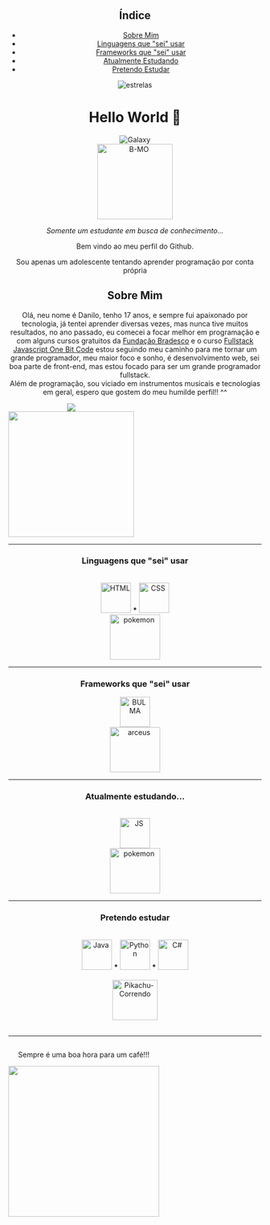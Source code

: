 <div style="display: inline-blocck" align="center">
  
  <h2>Índice</h2>
  <ul>
    <li><a href="#Sobre Mim">Sobre Mim</a></li>
    <li><a href="#Linguagens Que Sei">Linguagens que "sei" usar</a></li>
    <li><a href="#Frameworks">Frameworks que "sei" usar</a></li>
    <li><a href="#Linguagens Que Estou Estudando">Atualmente Estudando</a></li>
    <li><a href="#Linguagens Que Pretendo Estudar">Pretendo Estudar</a></li>
   </ul>
</div>
 
<div style="display: inline-block" align="center">
  <img alt="estrelas" src="https://pa1.narvii.com/6993/3cd52b9803dcf81e1cab8b943fdfd6004489ffefr1-320-159_hq.gif">
  <h1>Hello World 👋</h1>
  <img alt="Galaxy" src="http://pa1.narvii.com/6993/3a6158ea265be3ae686aa8dad94164a195ec1127r1-320-236_00.gif">
  <br>
  <img alt="B-MO" width = "150" src = "https://i.pinimg.com/originals/e5/93/ab/e593ab0589d5f1b389e4dfbcce2bce20.gif">
  <p><i>Somente um estudante em busca de conhecimento...</i>
  <p>Bem vindo ao meu perfil do Github.
  <p>Sou apenas um adolescente tentando aprender programação por conta própria
  <a name="Sobre Mim"><h2>Sobre Mim</h2></a>
  <p> Olá, neu nome é Danilo, 
   tenho 17 anos, e sempre fui apaixonado por tecnologia, já tentei aprender diversas vezes, mas nunca tive muitos resultados, no ano passado, eu comecei a focar melhor em programação e com alguns cursos gratuitos da <a href = "https://www.ev.org.br/">Fundação Bradesco</a> e o curso <a href="https://programador.onebitcode.com/?ref=C54036552P&gclid=Cj0KCQiA6NOPBhCPARIsAHAy2zDJTYswtP3lK-3rlQPpR7XYEDOG4sas14EkQZuO9Ts7rN1uUrUJLWYaAjPREALw_wcB">Fullstack Javascript One Bit Code</a> estou seguindo meu caminho para me tornar um grande programador, meu maior foco e sonho, é desenvolvimento web, sei boa parte de front-end, mas estou focado para ser um grande programador fullstack.<br>
  Além de programação, sou viciado em instrumentos musicais e tecnologias em geral, espero que gostem do meu humilde perfil!! ^^ 
</div>
  
<div style="display: inline-block" align="center">
  <a href="https://github.com/Dann074">
    <img src="https://github-readme-stats.vercel.app/api?username=Dann074&show_icons=true&theme=material-palenight">
  </a>
  <br>
  <img width="250" src="https://c.tenor.com/3n4HIgnnvpYAAAAC/anime-anime-boy.gif">
</div>

<hr>

<div style="disply: inline-block" align="center">
  <a name="Linguagens Que Sei">
    <h3> Linguagens que "sei" usar</h3><br>
    <img alt="HTML" width="60" height="60" src="https://cdn.jsdelivr.net/gh/devicons/devicon/icons/html5/html5-original.svg">
    <b>*</b>
    <img alt="CSS" width="60" height="60" src="https://cdn.jsdelivr.net/gh/devicons/devicon/icons/css3/css3-original.svg">
    <br>
    <img alt="pokemon" width="100" height="90" src="https://axelruiz.files.wordpress.com/2014/11/link-3.gif">
    <br>
  </a>
  <hr>
  <a name="Frameworks">
    <h3>Frameworks que "sei" usar</h3>
    <img alt="BULMA" width="60" height="60" src="https://seeklogo.com/images/B/bulma-logo-45B5145BF4-seeklogo.com.png">
    <br>
    <img alt="arceus" width="100" height="90" src="http://lendarycraft.weebly.com/uploads/3/9/4/0/39408835/7514588_orig.gif">
    <br>
  </a>
  <hr>
  <a name="Linguagens Que Estou Estudando">
    <h3> Atualmente estudando... </h3><br>
    <img alt="JS" width="60" height="60" src="https://cdn.jsdelivr.net/gh/devicons/devicon/icons/javascript/javascript-original.svg">
    <br>
    <img alt="pokemon" width="100" height="90" src="https://pa1.narvii.com/6829/cd65454f8b78389eab09ab3857744e74d03004c1_hq.gif">
    <br>
  </a>
  <hr>
  <a name="Linguagens Que Pretendo Estudar">
    <h3> Pretendo estudar</h3><br>
    <img alt = "Java" width = "60" height = "60" src = "https://cdn.jsdelivr.net/gh/devicons/devicon/icons/java/java-original.svg">
    <b>*</b>
    <img alt = "Python" width = "60" height = "60" src = "https://cdn.iconscout.com/icon/free/png-256/python-3521655-2945099.png">
    <b>*</b>
    <img alt = "C#" width = "60" height = "60" src = "https://iconape.com/wp-content/png_logo_vector/c.png">
    <br>
  </a>
  <br>
  <img alt="Pikachu-Correndo" width="90" height="80" src="https://pa1.narvii.com/6524/ccf23d595525079d4f9b33e8d696267f9a59e15d_hq.gif">
 </div>
 
 <br>
 <hr>
 
 <div style="display: inline-block" align="center">
  <p>Sempre é uma boa hora para um café!!!</p>
  <img width="300" src="https://acegif.com/wp-content/gifs/coffee-88.gif">
 </div>

